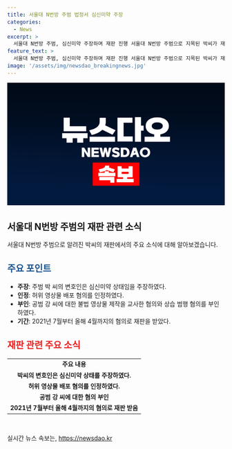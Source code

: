 ```yaml
---
title: 서울대 N번방 주범 법정서 심신미약 주장
categories:
  - News
excerpt: >
  서울대 N번방 주범, 심신미약 주장하며 재판 진행 서울대 N번방 주범으로 지목된 박씨가 재판에서 심신미약을 주장했습니다. 박씨의 변호인은 허위 영상물 배포 혐의는 인정하나 심신미약 상태를 주장하며 수비전을 펼쳤고, 공범 강씨에 대한 혐의는 부인했습니다. 박씨는 여성의 졸업 사진과 SNS 사진을 딥페이크하여 음란물로 제작하고 배포한 혐의로 재판에 넘겨진 바 있습니다.
feature_text: >
  서울대 N번방 주범, 심신미약 주장하며 재판 진행 서울대 N번방 주범으로 지목된 박씨가 재판에서 심신미약을 주장했습니다. 박씨의 변호인은 허위 영상물 배포 혐의는 인정하나 심신미약 상태를 주장하며 수비전을 펼쳤고, 공범 강씨에 대한 혐의는 부인했습니다. 박씨는 여성의 졸업 사진과 SNS 사진을 딥페이크하여 음란물로 제작하고 배포한 혐의로 재판에 넘겨진 바 있습니다.
image: '/assets/img/newsdao_breakingnews.jpg'
---
```


<p><img src="/assets/img/newsdao_breakingnews.jpg" alt="bookingtag 속보" /></p>

<h2 data-ke-size="size26">서울대 N번방 주범의 재판 관련 소식</h2>

<p data-ke-size="size16">서울대 N번방 주범으로 알려진 박씨의 재판에서의 주요 소식에 대해 알아보겠습니다.</p>

<h2><b><span style="color: #1a5490;">주요 포인트</span></b></h2>

<ul>
  <li><b>주장</b>: 주범 박 씨의 변호인은 심신미약 상태임을 주장하였다.</li>
  <li><b>인정</b>: 허위 영상물 배포 혐의를 인정하였다.</li>
  <li><b>부인</b>: 공범 강 씨에 대한 불법 영상물 제작을 교사한 혐의와 상습 범행 혐의를 부인하였다.</li>
  <li><b>기간</b>: 2021년 7월부터 올해 4월까지의 혐의로 재판을 받았다.</li>
</ul>

<h2><b><span style="color: #ee2323;">재판 관련 주요 소식</span></b></h2>

<table>
  <tr>
    <td style="text-align: center; height: 17px;"><b>주요 내용</b></td>
  </tr>
  <tr>
    <td style="text-align: center; height: 17px;"><b>박씨의 변호인은 심신미약 상태를 주장하였다.</b></td>
  </tr>
  <tr>
    <td style="text-align: center; height: 17px;"><b>허위 영상물 배포 혐의를 인정하였다.</b></td>
  </tr>
  <tr>
    <td style="text-align: center; height: 17px;"><b>공범 강 씨에 대한 혐의 부인</b></td>
  </tr>
  <tr>
    <td style="text-align: center; height: 17px;"><b>2021년 7월부터 올해 4월까지의 혐의로 재판 받음</b></td>
  </tr>
</table>

<p data-ke-size="size16">&nbsp;</p>
실시간 뉴스 속보는, <a href="https://newsdao.kr" rel="dofollow">https://newsdao.kr</a>


